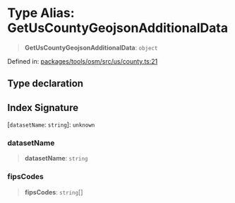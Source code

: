 # Type Alias: GetUsCountyGeojsonAdditionalData

> **GetUsCountyGeojsonAdditionalData**: `object`

Defined in: [packages/tools/osm/src/us/county.ts:21](https://github.com/GeoDaCenter/openassistant/blob/bc4037be52d89829440fcc4aaa1010be73719d16/packages/tools/osm/src/us/county.ts#L21)

## Type declaration

## Index Signature

\[`datasetName`: `string`\]: `unknown`

### datasetName

> **datasetName**: `string`

### fipsCodes

> **fipsCodes**: `string`[]
